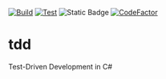 [![Build](https://github.com/aelassas/tdd/actions/workflows/build.yml/badge.svg)](https://github.com/aelassas/tdd/actions/workflows/build.yml) [![Test](https://github.com/aelassas/tdd/actions/workflows/test.yml/badge.svg)](https://github.com/aelassas/tdd/actions/workflows/test.yml) ![Static Badge](https://img.shields.io/badge/coverage-100%25-green)
 [![CodeFactor](https://www.codefactor.io/repository/github/aelassas/tdd/badge)](https://www.codefactor.io/repository/github/aelassas/tdd)

# tdd
Test-Driven Development in C#
